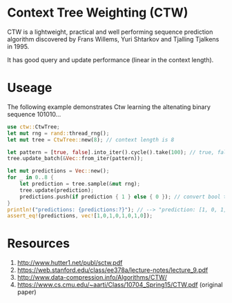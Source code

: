 # Context Tree Weighting (CTW)

CTW is a lightweight, practical and well performing sequence prediction algorithm discovered by Frans Willems, Yuri Shtarkov and Tjalling Tjalkens in 1995.

It has good query and update performance (linear in the context length).

# Useage

The following example demonstrates Ctw learning the altenating binary sequence 101010...

```rust
use ctw::CtwTree;
let mut rng = rand::thread_rng();
let mut tree = CtwTree::new(8); // context length is 8

let pattern = [true, false].into_iter().cycle().take(100); // true, false, true, ..  repeated 100 times
tree.update_batch(&Vec::from_iter(pattern));

let mut predictions = Vec::new();
for _ in 0..8 {
    let prediction = tree.sample(&mut rng);
    tree.update(prediction);
    predictions.push(if prediction { 1 } else { 0 }); // convert bool to 1 and 0 for legibility
}
println!("predictions: {predictions:?}"); // --> "prediction: [1, 0, 1, 0, 1, 0, 1, 0]"
assert_eq!(predictions, vec![1,0,1,0,1,0,1,0]);
```

# Resources

1. http://www.hutter1.net/publ/sctw.pdf
2. https://web.stanford.edu/class/ee378a/lecture-notes/lecture_9.pdf
3. http://www.data-compression.info/Algorithms/CTW/
4. https://www.cs.cmu.edu/~aarti/Class/10704_Spring15/CTW.pdf (original paper)
